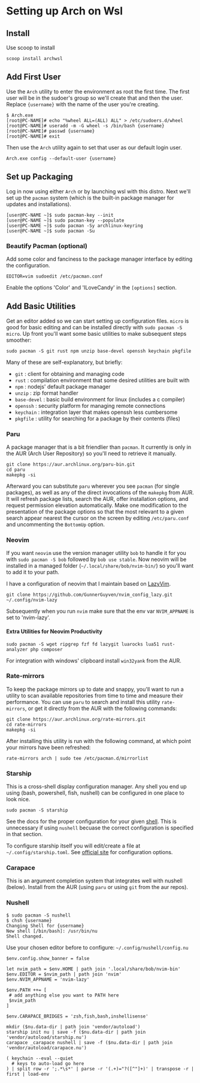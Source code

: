 # Setting up Arch on Wsl

## Install

Use scoop to install

```console
scoop install archwsl
```

## Add First User

Use the `Arch` utility to enter the environment as root the first time. The first
user will be in the sudoer's group so we'll create that and then the user.
Replace `{username}` with the name of the user you're creating.

```console
$ Arch.exe
[root@PC-NAME]# echo "%wheel ALL=(ALL) ALL" > /etc/sudoers.d/wheel
[root@PC-NAME]# useradd -m -G wheel -s /bin/bash {username}
[root@PC-NAME]# passwd {username}
[root@PC-NAME]# exit
```

Then use the `Arch` utility again to set that user as our default login user.

```console
Arch.exe config --default-user {username}
```

## Set up Packaging

Log in now using either `Arch` or by launching wsl with this distro. Next we'll
set up the `pacman` system (which is the built-in package manager for updates
and installations).

```console
[user@PC-NAME ~]$ sudo pacman-key --init
[user@PC-NAME ~]$ sudo pacman-key --populate
[user@PC-NAME ~]$ sudo pacman -Sy archlinux-keyring
[user@PC-NAME ~]$ sudo pacman -Su
```

### Beautify Pacman (optional)

Add some color and fanciness to the package manager interface by editing the configuration.

```console
EDITOR=vim sudoedit /etc/pacman.conf
```

Enable the options 'Color' and 'ILoveCandy' in the `[options]` section.

## Add Basic Utilities

Get an editor added so we can start setting up configuration files. `micro` is
good for basic editing and can be installed directly with `sudo pacman -S micro`.
Up front you'll want some basic utilities to make subsequent steps smoother:

```console
sudo pacman -S git rust npm unzip base-devel openssh keychain pkgfile
```

Many of these are self-explanatory, but briefly:

- `git` : client for obtaining and managing code
- `rust` : compilation environment that some desired utilities are built with
- `npm` : nodejs' default package manager
- `unzip` : zip format handler
- `base-devel` : basic build environment for linux (includes a c compiler)
- `openssh` : security platform for managing remote connections
- `keychain` : integration layer that makes openssh less cumbersome
- `pkgfile` : utility for searching for a package by their contents (files)

### Paru

A package manager that is a bit friendlier than `pacman`. It currently is only
in the AUR (Arch User Repository) so you'll need to retrieve it manually.

```console
git clone https://aur.archlinux.org/paru-bin.git
cd paru
makepkg -si
```

Afterward you can substitute `paru` wherever you see `pacman` (for single packages),
as well as any of the direct invocations of the `makepkg` from AUR. It will refresh
package lists, search the AUR, offer installation options, and request permission
elevation automatically. Make one modification to the presentation of the package
options so that the most relevant to a given search appear nearest the cursor on
the screen by editing `/etc/paru.conf` and uncommenting the `BottomUp` option.

### Neovim

If you want `neovim` use the version manager utility `bob` to handle it for
you with `sudo pacman -S bob` followed by `bob use stable`. Now neovim will
be installed in a managed folder (`~/.local/share/bob/nvim-bin/`) so you'll
want to add it to your path.

I have a configuration of neovim that I maintain based on [LazyVim](https://www.lazyvim.org/).

```console
git clone https://github.com/GunnerGuyven/nvim_config_lazy.git ~/.config/nvim-lazy
```

Subsequently when you run `nvim` make sure that the env var `NVIM_APPNAME` is
set to 'nvim-lazy'.

#### Extra Utilities for Neovim Productivity

```console
sudo pacman -S wget ripgrep fzf fd lazygit luarocks lua51 rust-analyzer php composer
```

For integration with windows' clipboard install `win32yank` from the AUR.

### Rate-mirrors

To keep the package mirrors up to date and snappy, you'll want to run a utility
to scan available repositories from time to time and measure their performance.
You can use `paru` to search and install this utility `rate-mirrors`, or get it
directly from the AUR with the following commands:

```console
git clone https://aur.archlinux.org/rate-mirrors.git
cd rate-mirrors
makepkg -si
```

After installing this utility is run with the following command, at which point
your mirrors have been refreshed:

```console
rate-mirrors arch | sudo tee /etc/pacman.d/mirrorlist
```

### Starship

This is a cross-shell display configuration manager. Any shell you end up using
(bash, powershell, fish, nushell) can be configured in one place to look nice.

```console
sudo pacman -S starship
```

See the docs for the proper configuration for your given [shell](https://starship.rs/guide/#step-2-set-up-your-shell-to-use-starship).
This is unnecessary if using `nushell` becuase the correct configuration is
specified in that section.

To configure starship itself you will edit/create a file at `~/.config/starship.toml`.
See [official site](https://starship.rs/config/) for configuration options.

### Carapace

This is an argument completion system that integrates well with nushell (below).
Install from the AUR (using `paru` or using `git` from the aur repos).

### Nushell

```console
$ sudo pacman -S nushell
$ chsh {username}
Changing Shell for {username}
New shell [/bin/bash]: /usr/bin/nu
Shell changed.
```

Use your chosen editor before to configure: `~/.config/nushell/config.nu`

```nu
$env.config.show_banner = false

let nvim_path = $env.HOME | path join '.local/share/bob/nvim-bin'
$env.EDITOR = $nvim_path | path join 'nvim'
$env.NVIM_APPNAME = 'nvim-lazy'

$env.PATH ++= [
 # add anything else you want to PATH here
 $nvim_path
]

$env.CARAPACE_BRIDGES = 'zsh,fish,bash,inshellisense'

mkdir ($nu.data-dir | path join 'vendor/autoload')
starship init nu | save -f ($nu.data-dir | path join 'vendor/autoload/starship.nu')
carapace _carapace nushell | save -f ($nu.data-dir | path join 'vendor/autoload/carapace.nu')

( keychain --eval --quiet
  # keys to auto-load go here
) | split row -r ';.*\s*' | parse -r '(.+)="?([^"]+)' | transpose -r | first | load-env
```
